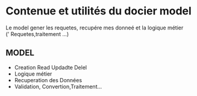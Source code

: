 # Contenue et utilités du docier model

Le model gener les requetes, recupére mes donneé et la logique métier  
(' Requetes,traitement ...)

## MODEL

- Creation Read Updadte Delel
- Logique métier
- Recuperation des Données
- Validation, Convertion,Traitement...
